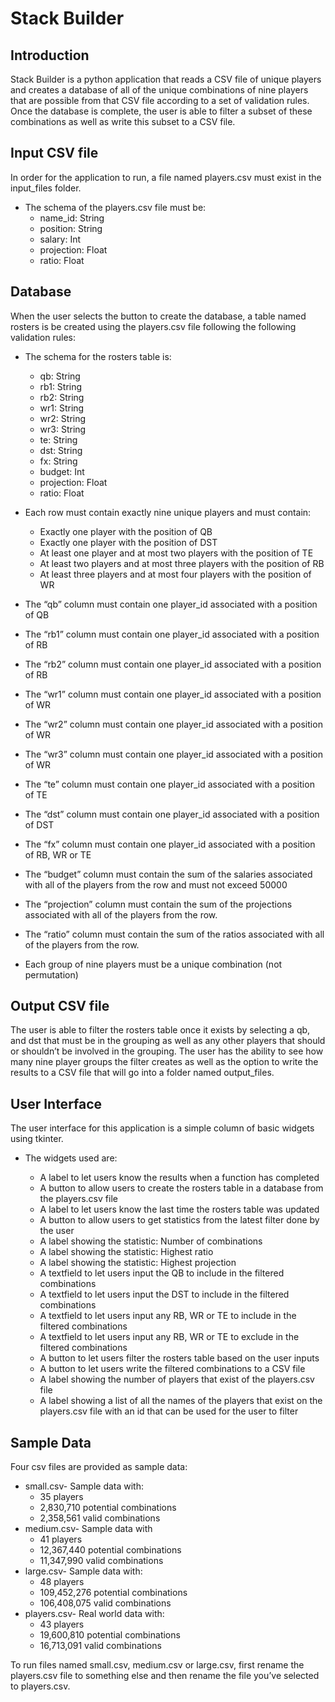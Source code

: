 # Stack Builder


## Introduction

Stack Builder is a python application that reads a CSV file of unique players and creates a database of all of the unique combinations of nine players that are possible from that CSV file according to a set of validation rules.  Once the database is complete, the user is able to filter a subset of these combinations as well as write this subset to a CSV file.



## Input CSV file

In order for the application to run, a file named players.csv must exist in the input_files folder.

- The schema of the players.csv file must be:
  - name_id: String
  - position: String
  - salary: Int
  - projection: Float
  - ratio: Float 



## Database

When the user selects the button to create the database, a table named rosters is be created using the players.csv file following the following validation rules:

- The schema for the rosters table is:
  - qb: String
  - rb1: String
  - rb2: String
  - wr1: String
  - wr2: String
  - wr3: String
  - te: String
  - dst: String
  - fx: String
  - budget: Int
  - projection: Float
  - ratio: Float

- Each row must contain exactly nine unique players and must contain:
  - Exactly one player with the position of QB
  - Exactly one player with the position of DST
  - At least one player and at most two players with the position of TE
  - At least two players and at most three players with the position of RB
  - At least three players and at most four players with the position of WR
- The “qb” column must contain one player_id associated with a position of QB
- The “rb1” column must contain one player_id associated with a position of RB
- The “rb2” column must contain one player_id associated with a position of RB
- The “wr1” column must contain one player_id associated with a position of WR
- The “wr2” column must contain one player_id associated with a position of WR
- The “wr3” column must contain one player_id associated with a position of WR
- The “te” column must contain one player_id associated with a position of TE
- The “dst” column must contain one player_id associated with a position of DST
- The “fx” column must contain one player_id associated with a position of RB, WR or TE
- The “budget” column must contain the sum of the salaries associated with all of the players from the row and must not exceed 50000
- The “projection” column must contain the sum of the projections associated with all of the players from the row. 
- The “ratio” column must contain the sum of the ratios associated with all of the players from the row.
- Each group of nine players must be a unique combination (not permutation)



## Output CSV file

The user is able to filter the rosters table once it exists by selecting a qb, and dst that must be in the grouping as well as any other players that should or shouldn’t be involved in the grouping.  The user has the ability to see how many nine player groups the filter creates as well as the option to write the results to a CSV file that will go into a folder named output_files.



## User Interface

The user interface for this application is a simple column of basic widgets using tkinter.

- The widgets used are:

  - A label to let users know the results when a function has completed
  - A button to allow users to create the rosters table in a database from the players.csv file
  - A label to let users know the last time the rosters table was updated
  - A button to allow users to get statistics from the latest filter done by the user
  - A label showing the statistic: Number of combinations
  - A label showing the statistic: Highest ratio
  - A label showing the statistic: Highest projection
  - A textfield to let users input the QB to include in the filtered combinations
  - A textfield to let users input the DST to include in the filtered combinations
  - A textfield to let users input any RB, WR or TE to include in the filtered combinations
  - A textfield to let users input any RB, WR or TE to exclude in the filtered combinations
  - A button to let users filter the rosters table based on the user inputs
  - A button to let users write the filtered combinations to a CSV file
  - A label showing the number of players that exist of the players.csv file
  - A label showing a list of all the names of the players that exist on the players.csv file with an id that can be used for the user to filter



## Sample Data

Four csv files are provided as sample data:
  - small.csv- Sample data with:
    - 35 players
    - 2,830,710 potential combinations
    - 2,358,561 valid combinations
  - medium.csv- Sample data with 
    - 41 players
    - 12,367,440 potential combinations
    - 11,347,990 valid combinations
  - large.csv- Sample data with:
    - 48 players
    - 109,452,276 potential combinations
    - 106,408,075 valid combinations
  - players.csv- Real world data with:
    - 43 players
    - 19,600,810 potential combinations
    - 16,713,091 valid combinations

To run files named small.csv, medium.csv or large.csv, first rename the players.csv file to something else and then rename the file you’ve selected to players.csv.  

